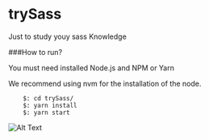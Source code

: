 # trySass
Just to study  youy sass Knowledge

###How to run?

You must need installed Node.js and NPM or Yarn

We recommend using nvm for the installation of the node.


```
	$: cd trySass/
	$: yarn install
	$: yarn start
```

![Alt Text](https://media.giphy.com/media/L8K62iTDkzGX6/source.gif)
